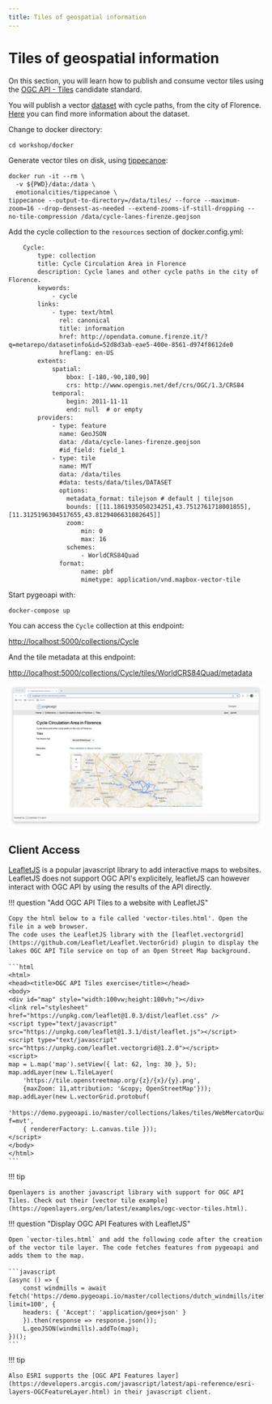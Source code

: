 ```yaml
---
title: Tiles of geospatial information
---
```


# Tiles of geospatial information

On  this section, you will learn how to publish and consume vector tiles using the [OGC API - Tiles](https://github.com/opengeospatial/ogcapi-tiles) candidate standard.

You will publish a vector [dataset](.../../../docker/data/cycle-lanes-firenze.geojson) with cycle paths, from the city of Florence. [Here](.../../../docker/data/cycle-lanes-firenze.qmd) you can find more information about the dataset.

Change to docker directory:

```
cd workshop/docker
```

Generate vector tiles on disk, using [tippecanoe](https://github.com/mapbox/tippecanoe):

```
docker run -it --rm \
  -v ${PWD}/data:/data \
  emotionalcities/tippecanoe \
tippecanoe --output-to-directory=/data/tiles/ --force --maximum-zoom=16 --drop-densest-as-needed --extend-zooms-if-still-dropping --no-tile-compression /data/cycle-lanes-firenze.geojson
```

Add the cycle collection to the ```resources``` section of docker.config.yml:

```
    Cycle:
        type: collection
        title: Cycle Circulation Area in Florence 
        description: Cycle lanes and other cycle paths in the city of Florence.
        keywords:
            - cycle
        links:
            - type: text/html
              rel: canonical
              title: information
              href: http://opendata.comune.firenze.it/?q=metarepo/datasetinfo&id=52d8d3ab-eae5-400e-8561-d974f8612de0
              hreflang: en-US
        extents:
            spatial:
                bbox: [-180,-90,180,90]
                crs: http://www.opengis.net/def/crs/OGC/1.3/CRS84
            temporal:
                begin: 2011-11-11
                end: null  # or empty
        providers:
            - type: feature
              name: GeoJSON
              data: /data/cycle-lanes-firenze.geojson
              #id_field: field_1
            - type: tile
              name: MVT
              data: /data/tiles
              #data: tests/data/tiles/DATASET
              options:
                metadata_format: tilejson # default | tilejson
                bounds: [[11.1861935050234251,43.7512761718001855],[11.3125196304517655,43.8129406631082645]]
                zoom:
                    min: 0
                    max: 16
                schemes:
                    - WorldCRS84Quad
              format:
                    name: pbf
                    mimetype: application/vnd.mapbox-vector-tile
```

Start pygeoapi with:
```
docker-compose up
```

You can access the ```Cycle``` collection at this endpoint:

[http://localhost:5000/collections/Cycle](http://localhost:5000/collections/Cycle
)

And the tile metadata at this endpoint:

[http://localhost:5000/collections/Cycle/tiles/WorldCRS84Quad/metadata](http://localhost:5000/collections/Cycle/tiles/WorldCRS84Quad/metadata)

![TileSet](img/vtiles.png)

## Client Access

[LeafletJS](https://leafletjs.com) is a popular javascript library to add interactive maps to websites. LeafletJS does not support OGC API's explicitely, leafletJS can however interact with OGC API by using the results of the API directly.

!!! question "Add OGC API Tiles to a website with LeafletJS"

    Copy the html below to a file called 'vector-tiles.html'. Open the file in a web browser.
    The code uses the LeafletJS library with the [leaflet.vectorgrid](https://github.com/Leaflet/Leaflet.VectorGrid) plugin to display the lakes OGC API Tile service on top of an Open Street Map background.

    ```html
    <html>
    <head><title>OGC API Tiles exercise</title></head>
    <body>
    <div id="map" style="width:100vw;height:100vh;"></div>
    <link rel="stylesheet" href="https://unpkg.com/leaflet@1.0.3/dist/leaflet.css" />
    <script type="text/javascript" src="https://unpkg.com/leaflet@1.3.1/dist/leaflet.js"></script>
    <script type="text/javascript" src="https://unpkg.com/leaflet.vectorgrid@1.2.0"></script>
    <script>
    map = L.map('map').setView({ lat: 62, lng: 30 }, 5);
    map.addLayer(new L.TileLayer(
        'https://tile.openstreetmap.org/{z}/{x}/{y}.png', 
        {maxZoom: 11,attribution: '&copy; OpenStreetMap'}));
    map.addLayer(new L.vectorGrid.protobuf(
        'https://demo.pygeoapi.io/master/collections/lakes/tiles/WebMercatorQuad/{z}/{x}/{y}?f=mvt', 
        { rendererFactory: L.canvas.tile }));
    </script>
    </body>
    </html>
    ```

!!! tip 

    Openlayers is another javascript library with support for OGC API Tiles. Check out their [vector tile example](https://openlayers.org/en/latest/examples/ogc-vector-tiles.html).

!!! question "Display OGC API Features with LeafletJS"

    Open `vector-tiles.html` and add the following code after the creation of the vector tile layer. The code fetches features from pygeoapi and adds them to the map.

    ```javascript
    (async () => {
        const windmills = await fetch('https://demo.pygeoapi.io/master/collections/dutch_windmills/items?limit=100', {
        headers: { 'Accept': 'application/geo+json' }
        }).then(response => response.json());
        L.geoJSON(windmills).addTo(map);
    })();
    ```

!!! tip 

    Also ESRI supports the [OGC API Features layer](https://developers.arcgis.com/javascript/latest/api-reference/esri-layers-OGCFeatureLayer.html) in their javascript client.

